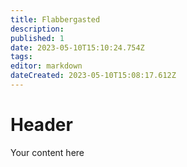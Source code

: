 ```yaml
---
title: Flabbergasted
description: 
published: 1
date: 2023-05-10T15:10:24.754Z
tags: 
editor: markdown
dateCreated: 2023-05-10T15:08:17.612Z
---
```


# Header
Your content here